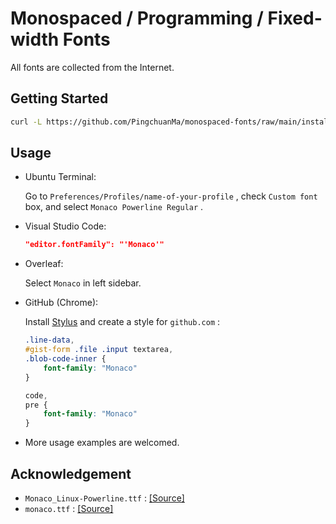 # Monospaced / Programming / Fixed-width Fonts

All fonts are collected from the Internet.

## Getting Started

```sh
curl -L https://github.com/PingchuanMa/monospaced-fonts/raw/main/install.sh | bash
```

## Usage

- Ubuntu Terminal:

    Go to `Preferences/Profiles/name-of-your-profile` , check `Custom font` box, and select `Monaco Powerline Regular` .

- Visual Studio Code:

    ```json
    "editor.fontFamily": "'Monaco'"
    ```

- Overleaf:

    Select `Monaco` in left sidebar.

- GitHub (Chrome):

    Install [Stylus](https://chrome.google.com/webstore/detail/stylus/clngdbkpkpeebahjckkjfobafhncgmne) and create a style for `github.com` :
    
    ```css
    .line-data,
    #gist-form .file .input textarea,
    .blob-code-inner {
        font-family: "Monaco"
    }

    code,
    pre {
        font-family: "Monaco"
    }
    ```

- More usage examples are welcomed.

## Acknowledgement

- `Monaco_Linux-Powerline.ttf` : [[Source]](https://gist.github.com/epegzz/1634235#file-monaco_linux-powerline-ttf)
- `monaco.ttf` : [[Source]](https://github.com/todylu/monaco.ttf/blob/master/monaco.ttf)
